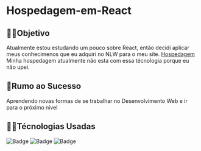 # Hospedagem-em-React

## 🏋️‍♂️Objetivo

Atualmente estou estudando um pouco sobre React, então decidi aplicar meus conhecimenos que eu adquiri no NLW
para o meu site.
<a href="http://etec199-2021-victorhugocarvalhomoreiradossantos.atwebpages.com/"> Hospedagem </a> <br>
Minha hospedagem atualmente não esta com essa técnologia porque eu não upei.

## 🤩Rumo ao Sucesso

Aprendendo novas formas de se trabalhar no Desenvolvimento Web e ir para o próximo nível

## 👨‍💻Técnologias Usadas

![Badge](https://img.shields.io/static/v1?label=&message=React&color=3498db&style=for-the-badge)
![Badge](https://img.shields.io/static/v1?label=&message=HTML&color=1abc9c&style=for-the-badge)
![Badge](https://img.shields.io/static/v1?label=&message=Scss&color=ff9ff3&style=for-the-badge)
